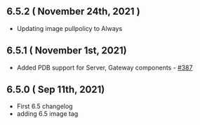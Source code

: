 ## 6.5.2 ( November 24th, 2021 )
* Updating image pullpolicy to Always
## 6.5.1 ( November 1st, 2021)
* Added PDB support for Server, Gateway components - [#387](https://github.com/aquasecurity/aqua-helm/pull/387)
## 6.5.0 ( Sep 11th, 2021)
* First 6.5 changelog
* adding 6.5 image tag
